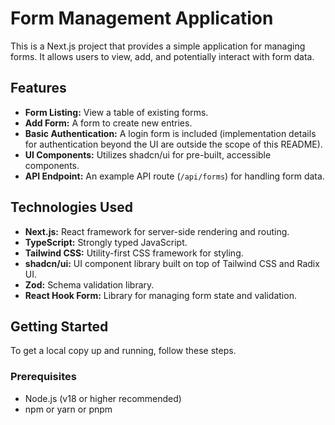 # Form Management Application

This is a Next.js project that provides a simple application for managing forms. It allows users to view, add, and potentially interact with form data.

## Features

*   **Form Listing:** View a table of existing forms.
*   **Add Form:** A form to create new entries.
*   **Basic Authentication:** A login form is included (implementation details for authentication beyond the UI are outside the scope of this README).
*   **UI Components:** Utilizes shadcn/ui for pre-built, accessible components.
*   **API Endpoint:** An example API route (`/api/forms`) for handling form data.

## Technologies Used

*   **Next.js:** React framework for server-side rendering and routing.
*   **TypeScript:** Strongly typed JavaScript.
*   **Tailwind CSS:** Utility-first CSS framework for styling.
*   **shadcn/ui:** UI component library built on top of Tailwind CSS and Radix UI.
*   **Zod:** Schema validation library.
*   **React Hook Form:** Library for managing form state and validation.

## Getting Started

To get a local copy up and running, follow these steps.

### Prerequisites

*   Node.js (v18 or higher recommended)
*   npm or yarn or pnpm




